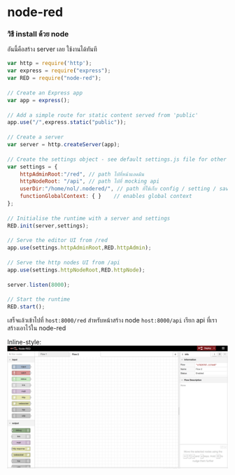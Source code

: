 # node-red

### วิธี install ด้วย node
อันนี้คือสร้าง server เลย ใช้งานได้ทันที

```javascript
var http = require('http');
var express = require("express");
var RED = require("node-red");

// Create an Express app
var app = express();

// Add a simple route for static content served from 'public'
app.use("/",express.static("public"));

// Create a server
var server = http.createServer(app);

// Create the settings object - see default settings.js file for other options
var settings = {
    httpAdminRoot:"/red", // path ไปที่หน้าแอดมิน
    httpNodeRoot: "/api", // path ไปที่ mocking api
    userDir:"/home/nol/.nodered/", // path ที่ใช้เก็บ config / setting / save
    functionGlobalContext: { }    // enables global context
};

// Initialise the runtime with a server and settings
RED.init(server,settings);

// Serve the editor UI from /red
app.use(settings.httpAdminRoot,RED.httpAdmin);

// Serve the http nodes UI from /api
app.use(settings.httpNodeRoot,RED.httpNode);

server.listen(8000);

// Start the runtime
RED.start();
```

เสร็จแล้วเข้าไปที่
`host:8000/red` สำหรับหน้าสร้าง node
`host:8000/api` เรียก api ที่เราสร้างเอาไว้ใน node-red


Inline-style: 
![alt text](https://github.com/muitsfriday/node-red-sample/blob/master/images/image1.png?raw=true "Logo Title Text 1")
